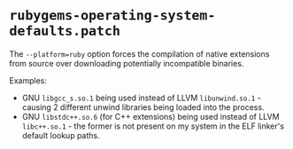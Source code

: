 # `rubygems-operating-system-defaults.patch`

The `--platform=ruby` option forces the compilation of native extensions from source over downloading potentially incompatible binaries.

Examples:
- GNU `libgcc_s.so.1` being used instead of LLVM `libunwind.so.1` - causing 2 different unwind libraries being loaded into the process.
- GNU `libstdc++.so.6` (for C++ extensions) being used instead of LLVM `libc++.so.1` - the former is not present on my system in the ELF linker's default lookup paths.

